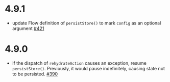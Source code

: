 # 4.9.1

- update Flow definition of `persistStore()` to mark `config` as an optional argument [#421](https://github.com/rt2zz/redux-persist/pull/421)

# 4.9.0

- if the dispatch of `rehydrateAction` causes an exception, resume `persistStore()`. Previously, it would pause indefinitely, causing state not to be persisted. [#390](https://github.com/rt2zz/redux-persist/pull/390)
